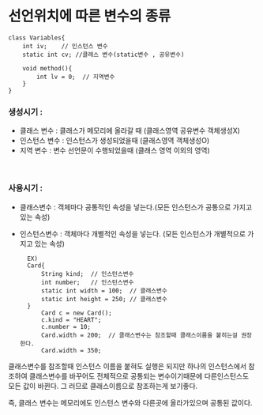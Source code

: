 # 선언위치에 따른 변수의 종류

    class Variables{
        int iv;    // 인스턴스 변수
        static int cv; //클래스 변수(static변수 , 공유변수)

        void method(){
            int lv = 0;  // 지역변수 
        }
    }

### 생성시기 : 
- 클래스 변수 : 클래스가 메모리에 올라갈 때 (클래스영역 공유변수 객체생성X)
- 인스턴스 변수 : 인스턴스가 생성되었을때 (클래스영역 객체생성O)
- 지역 변수 : 변수 선언문이 수행되었을때 (클래스 영역 이외의 영역)

<br>

### 사용시기 : 
- 클래스변수 : 객체마다 공통적인 속성을 넣는다.(모든 인스턴스가 공통으로 가지고있는 속성)
- 인스턴스변수 : 객체마다 개별적인 속성을 넣는다. (모든 인스턴스가 개별적으로 가지고 있는 속성)

        EX)
        Card{
            String kind;  // 인스턴스변수
            int number;   // 인스턴스변수
            static int width = 100;  // 클래스변수
            static int height = 250; // 클래스변수
        }
            Card c = new Card();
            c.kind = "HEART";    
            c.number = 10;
            Card.width = 200;  // 클래스변수는 참조할때 클래스이름을 붙히는걸 권장한다.
            Card.width = 350;

클래스변수를 참조할때 인스턴스 이름을 붙혀도 실행은 되지만 하나의 인스턴스에서 참조하여 클래스변수를 바꾸어도 전체적으로 공통되는 변수이기때문에 다른인스턴스도 모든 값이 바뀐다. 그 러므로 클래스이름으로 참조하는게 보기좋다.

즉, 클래스 변수는 메모리에도 인스턴스 변수와 다른곳에 올라가있으며 공통된 값이다.

